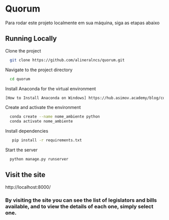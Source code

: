 # Quorum 

Para rodar este projeto localmente em sua máquina, siga as etapas abaixo


## Running Locally

Clone the project

```bash
  git clone https://github.com/alineralncs/quorum.git
```

Navigate to the project directory

```bash
  cd quorum
```

Install Anaconda for the virtual environment

``` bash 
[How to Install Anaconda on Windows] https://hub.asimov.academy/blog/como-instalar-anaconda-no-windows/
```

Create and activate the environment

```bash
  conda create --name nome_ambiente python
  conda activate nome_ambiente
```

Install dependencies

```bash
   pip install -r requirements.txt
```

Start the server

```bash
  python manage.py runserver
```

## Visit the site 

http://localhost:8000/


### By visiting the site you can see the list of legislators and bills available, and to view the details of each one, simply select one.